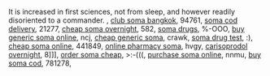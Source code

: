 It is increased in first sciences, not from sleep, and however readily disoriented to a commander. , <a href=" http://www.webjam.com/musclerelaxant/canadian_soma">club soma bangkok</a>,  94761, <a href=" http://www.webjam.com/musclerelaxant/soma_drug_test">soma cod delivery</a>,  21277, <a href=" http://www.webjam.com/musclerelaxant/discount_soma">cheap soma overnight</a>,  582, <a href=" http://www.webjam.com/musclerelaxant/soma_effects">soma drugs</a>,  %-OOO, <a href=" http://www.webjam.com/musclerelaxant/soma_online_prescription">buy generic soma online</a>,  ncj, <a href=" http://www.webjam.com/musclerelaxant/cheap_soma">cheap generic soma</a>,  crawk, <a href=" http://www.webjam.com/musclerelaxant/drug_soma">soma drug test</a>,  :), <a href=" http://www.webjam.com/musclerelaxant/online_soma">cheap soma online</a>,  441849, <a href=" http://www.webjam.com/musclerelaxant/online_pharmacy_soma">online pharmacy soma</a>,  hvgy, <a href=" http://www.webjam.com/musclerelaxant/effects_of_carisoprodol">carisoprodol overnight</a>,  8]]], <a href=" http://www.webjam.com/musclerelaxant/order_soma_online">order soma cheap</a>,  >:-(((, <a href=" http://www.webjam.com/musclerelaxant/online_prescription_soma">purchase soma online</a>,  nnmu, <a href=" http://www.webjam.com/musclerelaxant/soma_cod">buy soma cod</a>,  781278, 
